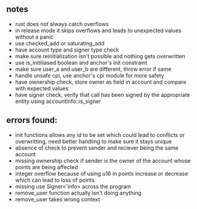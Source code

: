 ## notes

- rust does not always catch overflows
- in release mode it skips overflows and leads to unexpected values without a panic
- use checked_add or saturating_add
- have account type and signer type check
- make sure reinitialization isn't possible and nothing gets overwritten
- use is_initiliased boolean and anchor's init constraint
- make sure user_a and user_b are different, throw error if same
- handle unsafe cpi, use anchor's cpi module for more safety
- have ownership check, store owner as field in account and compare with expected values
- have signer check, verify that call has been signed by the appropriate entity using accountInfo::is_signer

## errors found:

- init functions allows any id to be set which could lead to conflicts or overwritting, need better handling to make sure it stays unique
- absence of check to prevent sender and reciever being the same account
- missing ownership check if sender is the owner of the account whose points are being affected
- integer overflow because of using u16 in points increase or decrease which can lead to loss of points
- missing use Signer<'info> across the program
- remove_user function actually isn't doing anything
- remove_user takes wrong context

